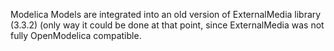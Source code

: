 Modelica Models are integrated into an old version of ExternalMedia library (3.3.2) (only way it could be done at that point, since ExternalMedia was not fully OpenModelica compatible.
